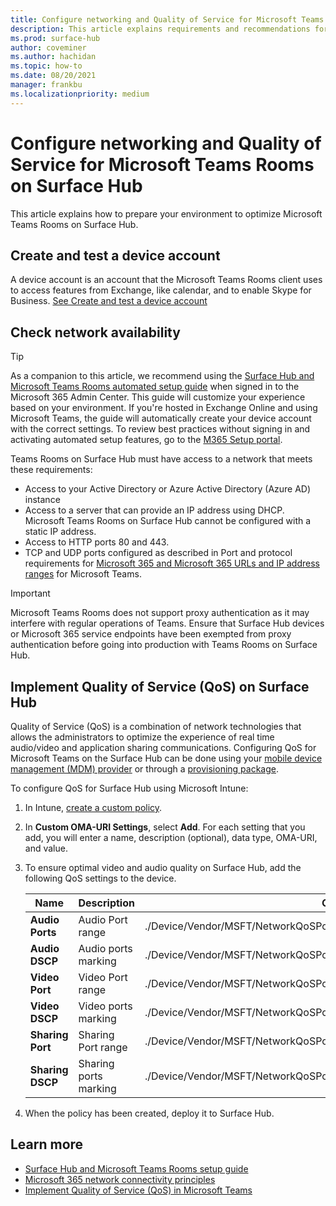 ```yaml
---
title: Configure networking and Quality of Service for Microsoft Teams Room on Surface Hub
description: This article explains requirements and recommendations for networking and Quality of Service to optimize Microsoft Teams Rooms on Surface Hub.
ms.prod: surface-hub
author: coveminer
ms.author: hachidan
ms.topic: how-to
ms.date: 08/20/2021
manager: frankbu
ms.localizationpriority: medium
---
```


# Configure networking and Quality of Service for Microsoft Teams Rooms on Surface Hub

This article explains how to prepare your environment to optimize Microsoft Teams Rooms on Surface Hub.

## Create and test a device account

A device account is an account that the Microsoft Teams Rooms client uses to access features from Exchange, like calendar, and to enable Skype for Business. [See Create and test a device account](create-and-test-a-device-account-surface-hub.md)

## Check network availability

> [!TIP]
> As a companion to this article, we recommend using the [Surface Hub and Microsoft Teams Rooms automated setup guide](https://go.microsoft.com/fwlink/?linkid=2221605) when signed in to the Microsoft 365 Admin Center. This guide will customize your experience based on your environment. If you're hosted in Exchange Online and using Microsoft Teams, the guide will automatically create your device account with the correct settings. To review best practices without signing in and activating automated setup features, go to the [M365 Setup portal](https://go.microsoft.com/fwlink/?linkid=2222648). 

Teams Rooms on Surface Hub must have access to a network that meets these requirements:

- Access to your Active Directory or Azure Active Directory (Azure AD) instance
- Access to a server that can provide an IP address using DHCP. Microsoft Teams Rooms on Surface Hub cannot be configured with a static IP address.
- Access to HTTP ports 80 and 443.
- TCP and UDP ports configured as described in Port and protocol requirements for [Microsoft 365 and Microsoft 365 URLs and IP address ranges](/microsoft-365/enterprise/urls-and-ip-address-ranges) for Microsoft Teams.

> [!IMPORTANT]
> Microsoft Teams Rooms does not support proxy authentication as it may interfere with regular operations of Teams. Ensure that Surface Hub devices or Microsoft 365 service endpoints have been exempted from proxy authentication before going into production with Teams Rooms on Surface Hub.

## Implement Quality of Service (QoS) on Surface Hub

Quality of Service (QoS) is a combination of network technologies that allows the administrators to optimize the experience of real time audio/video and application sharing communications.
Configuring QoS for Microsoft Teams on the Surface Hub can be done using your [mobile device management (MDM) provider](manage-settings-with-mdm-for-surface-hub.md) or through a [provisioning package](provisioning-packages-for-surface-hub.md).

To configure QoS for Surface Hub using Microsoft Intune:

1. In Intune, [create a custom policy](/intune/custom-settings-configure).

2. In **Custom OMA-URI Settings**, select **Add**. For each setting that you add, you will enter a name, description (optional), data type, OMA-URI, and value.

3. To ensure optimal video and audio quality on Surface Hub, add the following QoS settings to the device.

    | Name                  | Description           | OMA-URI                                                                        | Type    | Value       |
    | --------------------- | --------------------- | ------------------------------------------------------------------------------ | ------- | ----------- |
    | **Audio Ports**       | Audio Port range      | ./Device/Vendor/MSFT/NetworkQoSPolicy/TeamsAudio/SourcePortMatchCondition      | String  | 50000-50019 |
    | **Audio DSCP**        | Audio ports marking   | ./Device/Vendor/MSFT/NetworkQoSPolicy/TeamsAudio/DSCPAction                    | Integer | 46          |
    | **Video Port**        | Video Port range      | ./Device/Vendor/MSFT/NetworkQoSPolicy/TeamsVideo/SourcePortMatchCondition      | String  | 50020-50039 |
    | **Video DSCP**        | Video ports marking   | ./Device/Vendor/MSFT/NetworkQoSPolicy/TeamsVideo/DSCPAction                    | Integer | 34          |
    | **Sharing Port**      | Sharing Port range    | ./Device/Vendor/MSFT/NetworkQoSPolicy/TeamsSharing/SourcePortMatchCondition    | String  | 50040-50059 |
    | **Sharing DSCP**      | Sharing ports marking | ./Device/Vendor/MSFT/NetworkQoSPolicy/TeamsSharing/DSCPAction                  | Integer | 18          |

4. When the policy has been created, deploy it to Surface Hub.

## Learn more

- [Surface Hub and Microsoft Teams Rooms setup guide](https://go.microsoft.com/fwlink/?linkid=2221605)
- [Microsoft 365 network connectivity principles](https://aka.ms/pnc)
- [Implement Quality of Service (QoS) in Microsoft Teams](/microsoftteams/qos-in-teams)
